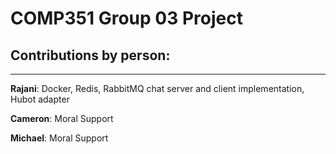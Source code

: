 # COMP351 Group 03 Project

## Contributions by person:

---

**Rajani**: Docker, Redis, RabbitMQ chat server and client implementation, Hubot adapter

**Cameron**: Moral Support

**Michael**: Moral Support


